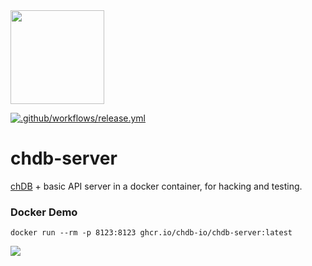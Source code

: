 <a href="https://chdb.fly.dev" target="_blank">
  <img src="https://user-images.githubusercontent.com/1423657/232511039-480548f7-2e51-4a33-949b-15e0a2a79d9c.png" width=150 />
</a>

[![.github/workflows/release.yml](https://github.com/chdb-io/chdb-server/actions/workflows/release.yml/badge.svg)](https://github.com/chdb-io/chdb-server/actions/workflows/release.yml)

# chdb-server
[chDB](https://github.com/auxten/chdb) + basic API server in a docker container, for hacking and testing.

### Docker Demo 
```
docker run --rm -p 8123:8123 ghcr.io/chdb-io/chdb-server:latest
```
<a href="https://chdb.fly.dev/?user=default#U0VMRUNUCiAgICB0b3duLAogICAgZGlzdHJpY3QsCiAgICBjb3VudCgpIEFTIGMsCiAgICByb3VuZChhdmcocHJpY2UpKSBBUyBwcmljZQpGUk9NIHVybCgnaHR0cHM6Ly9kYXRhc2V0cy1kb2N1bWVudGF0aW9uLnMzLmV1LXdlc3QtMy5hbWF6b25hd3MuY29tL2hvdXNlX3BhcnF1ZXQvaG91c2VfMC5wYXJxdWV0JykKR1JPVVAgQlkKICAgIHRvd24sCiAgICBkaXN0cmljdApMSU1JVCAxMA==" target="_blank">
  <img src="https://user-images.githubusercontent.com/1423657/232862594-21bacfb1-e4f3-467f-a409-5d4f6a62ab4b.png">
</a>
